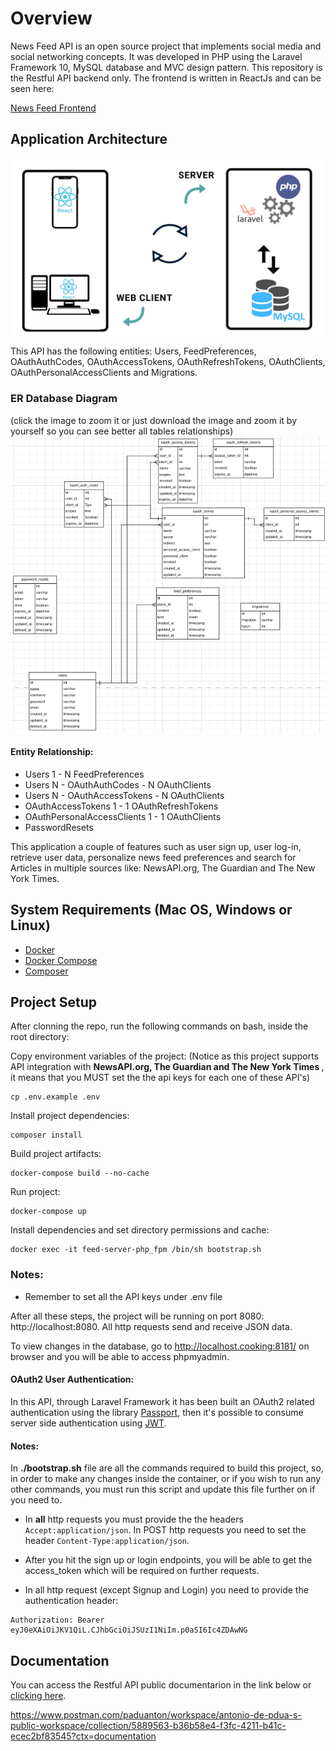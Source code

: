 # Overview

News Feed API is an open source project that implements social media and social networking concepts. It was developed in PHP using the Laravel Framework 10, MySQL database and MVC design pattern. This repository is the Restful API backend only. The frontend is written in ReactJs and can be seen here:

[News Feed Frontend](https://github.com/paduanton/news-feed-ui)

## Application Architecture
![](https://raw.githubusercontent.com/paduanton/news-feed-api/main/docs/Application-Architecture.png)

This API has the following entities: Users, FeedPreferences, OAuthAuthCodes, OAuthAccessTokens, OAuthRefreshTokens, OAuthClients, OAuthPersonalAccessClients and Migrations.
### ER Database Diagram
(click the image to zoom it or just download the image and zoom it by yourself so you can see better all tables relationships)
![](https://raw.githubusercontent.com/paduanton/news-feed-api/main/docs/ER-diagram.png)

#### Entity Relationship:
- Users 1 - N FeedPreferences
- Users N - OAuthAuthCodes - N OAuthClients
- Users N - OAuthAccessTokens - N OAuthClients
- OAuthAccessTokens 1 - 1 OAuthRefreshTokens
- OAuthPersonalAccessClients 1 - 1 OAuthClients
- PasswordResets

This application a couple of features such as user sign up, user log-in, retrieve user data, personalize news feed preferences and search for Articles in multiple sources like: NewsAPI.org, The Guardian and The New York Times.

## System Requirements (Mac OS, Windows or Linux)
* [Docker](https://www.docker.com/get-started)
* [Docker Compose](https://docs.docker.com/compose/install)
* [Composer](https://getcomposer.org/doc/00-intro.md#installation-linux-unix-macos)


## Project Setup

After clonning the repo, run the following commands on bash, inside the root directory:

Copy environment variables of the project: (Notice as this project supports API integration with <b>NewsAPI.org, The Guardian and The New York Times </b>, it means that you MUST set the the api keys for each one of these API's)
```
cp .env.example .env
```

Install project dependencies:
```
composer install
```

Build project artifacts:
```
docker-compose build --no-cache
```

Run project:
```
docker-compose up
```

Install dependencies and set directory permissions and cache:
```
docker exec -it feed-server-php_fpm /bin/sh bootstrap.sh
```

### Notes: 
- Remember to set all the API keys under .env file

After all these steps, the project will be running on port 8080: http://localhost:8080. All http requests send and receive JSON data.


To view changes in the database, go to http://localhost.cooking:8181/ on browser and you will be able to access phpmyadmin.

#### OAuth2 User Authentication:

In this API, through Laravel Framework it has been built an OAuth2 related authentication using the library [Passport](https://laravel.com/docs/10.x/passport), then it's possible to consume server side authentication using [JWT](https://jwt.io).

#### Notes:

In **./bootstrap.sh** file are all the commands required to build this project, so, in order to make any changes inside the container, or if you wish to run any other commands, you must run this script and update this file further on if you need to.

- In **all** http requests you must provide the the headers `Accept:application/json`. In POST http requests you need to set the header `Content-Type:application/json`.

- After you hit the sign up or login endpoints, you will be able to get the access_token which will be required on further requests.

- In all http request (except Signup and Login) you need to provide the authentication header:
  
```
Authorization: Bearer eyJ0eXAiOiJKV1QiL.CJhbGciOiJSUzI1NiIm.p0aSI6Ic4ZDAwNG
```

## Documentation

You can access the Restful API public documentarion in the link below or [clicking here](https://www.postman.com/paduanton/workspace/antonio-de-pdua-s-public-workspace/collection/5889563-b36b58e4-f3fc-4211-b41c-ecec2bf83545?ctx=documentation). 

https://www.postman.com/paduanton/workspace/antonio-de-pdua-s-public-workspace/collection/5889563-b36b58e4-f3fc-4211-b41c-ecec2bf83545?ctx=documentation
